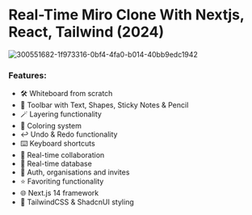 # Real-Time Miro Clone With Nextjs, React, Tailwind (2024)

![300551682-1f973316-0bf4-4fa0-b014-40bb9edc1942](https://github.com/konarksharma2001/Scribble-Hub/assets/87274294/097f6c4d-cc78-45a7-9df9-b630a945a1d8)

### Features:

* 🛠️ Whiteboard from scratch
* 🧰 Toolbar with Text, Shapes, Sticky Notes & Pencil
* 🪄 Layering functionality
* 🎨 Coloring system
* ↩️ Undo & Redo functionality
* ⌨️ Keyboard shortcuts
* 🤝 Real-time collaboration
* 💾 Real-time database
* 🔐 Auth, organisations and invites
* ⭐️ Favoriting functionality
* 🌐 Next.js 14 framework
* 💅 TailwindCSS & ShadcnUI styling
